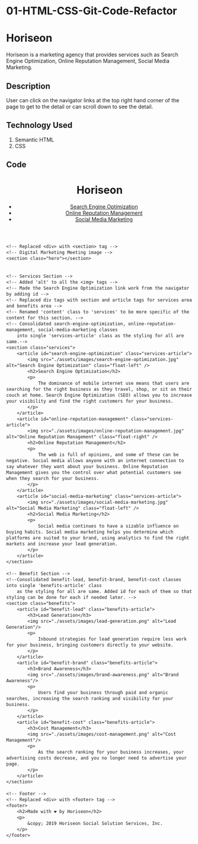 # 01-HTML-CSS-Git-Code-Refactor

# Horiseon

Horiseon is a marketing agency that provides services such as Search Engine Optimization, Online Reputation Management, Social Media Marketing.

## Description

User can click on the navigator links at the top right hand corner of the page to get to the detail or can scroll down to see the detail.  

## Technology Used
1. Semantic HTML
2. CSS


## Code

<!DOCTYPE html>
<html lang="en-us">

<head>
    <meta charset="UTF-8" >
    <!-- Added meta tags for accessibility and searchablility -->
    <meta name="viewport" content="width=device-width, initial-scale=1.0">
    <meta name="keywords" content="search engine optimization, online reputation management, social media marketing">
    <link rel="stylesheet" href="./assets/css/style.css">
    <!-- Title changed to company's name -->
    <title>Horiseon Social Solution Services</title>
</head>

<body>
    <!-- Header and Navigator -->
    <!-- Replaced <div> with <header> and <nav> tags -->
    <header>
        <h1>Hori<span class="seo">seo</span>n</h1>
        <nav>
            <ul>
                <li>
                    <a href="#search-engine-optimization">Search Engine Optimization</a>
                </li>
                <li>
                    <a href="#online-reputation-management">Online Reputation Management</a>
                </li>
                <li>
                    <a href="#social-media-marketing">Social Media Marketing</a>
                </li>
            </ul>
        </nav>
    </header>
    
    <!-- Replaced <div> with <section> tag -->
    <!-- Digital Marketing Meeting image -->
    <section class="hero"></section>


    <!-- Services Section -->
    <!-- Added 'alt' to all the <img> tags -->
    <!-- Made the Search Engine Optimization link work from the navigator by adding id -->
    <!-- Replaced div tags with section and article tags for services area and benefits area -->
    <!-- Renamed 'content' class to 'services' to be more specific of the content for this section. -->
    <!-- Consolidated search-engine-optimization, online-reputation-management, social-media-marketing classes 
        into single 'services-article' class as the styling for all are same.-->
    <section class="services">
        <article id="search-engine-optimization" class="services-article"> 
            <img src="./assets/images/search-engine-optimization.jpg" alt="Search Engine Optimization" class="float-left" />
            <h2>Search Engine Optimization</h2>
            <p>
                The dominance of mobile internet use means that users are searching for the right business as they travel, shop, or sit on their couch at home. Search Engine Optimization (SEO) allows you to increase your visibility and find the right customers for your business.
            </p>
        </article>
        <article id="online-reputation-management" class="services-article">
            <img src="./assets/images/online-reputation-management.jpg" alt="Online Reputation Management" class="float-right" />
            <h2>Online Reputation Management</h2>
            <p>
                The web is full of opinions, and some of these can be negative. Social media allows anyone with an internet connection to say whatever they want about your business. Online Reputation Management gives you the control over what potential customers see when they search for your business.
            </p>
        </article>
        <article id="social-media-marketing" class="services-article">
            <img src="./assets/images/social-media-marketing.jpg" alt="Social Media Marketing" class="float-left" />
            <h2>Social Media Marketing</h2>
            <p>
                Social media continues to have a sizable influence on buying habits. Social media marketing helps you determine which platforms are suited to your brand, using analytics to find the right markets and increase your lead generation.
            </p>
        </article>
    </section>

    <!-- Benefit Section -->
    <!--Consolidated benefit-lead, benefit-brand, benefit-cost classes into single 'benefits-article' class 
        as the styling for all are same. Added id for each of them so that styling can be done for each if needed later. -->
    <section class="benefits">
        <article id="benefit-lead" class="benefits-article">
            <h3>Lead Generation</h3>
            <img src="./assets/images/lead-generation.png" alt="Lead Generation"/>
            <p>
                Inbound strategies for lead generation require less work for your business, bringing customers directly to your website.
            </p>
        </article>
        <article id="benefit-brand" class="benefits-article">
            <h3>Brand Awareness</h3>
            <img src="./assets/images/brand-awareness.png" alt="Brand Awareness"/>
            <p>
                Users find your business through paid and organic searches, increasing the search ranking and visibility for your business.
            </p>
        </article>
        <article id="benefit-cost" class="benefits-article">
            <h3>Cost Management</h3>
            <img src="./assets/images/cost-management.png" alt="Cost Management"/>
            <p>
                As the search ranking for your business increases, your advertising costs decrease, and you no longer need to advertise your page.
            </p>
        </article>
    </section>

    <!-- Footer -->
    <!-- Replaced <div> with <footer> tag -->
    <footer>
        <h2>Made with ❤️️ by Horiseon</h2>
        <p>
            &copy; 2019 Horiseon Social Solution Services, Inc.
        </p>
    </footer>

</body>

</html>
